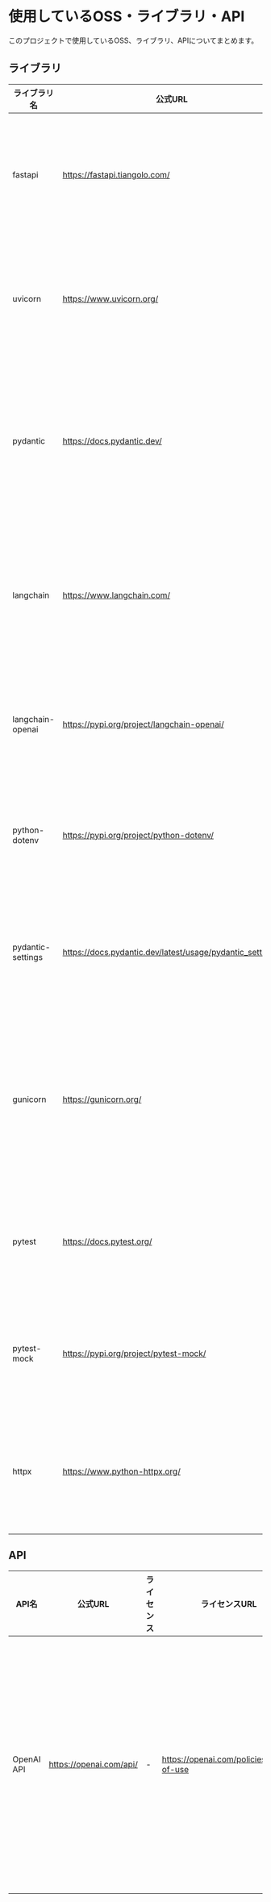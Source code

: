# 使用しているOSS・ライブラリ・API

このプロジェクトで使用しているOSS、ライブラリ、APIについてまとめます。

## ライブラリ

| ライブラリ名 | 公式URL | ライセンス | ライセンスURL | 利用理由 |
|---|---|---|---|---|
| fastapi | https://fastapi.tiangolo.com/ | MIT License | https://github.com/tiangolo/fastapi/blob/master/LICENSE | APIサーバーを構築するため。MITライセンスのため、商用利用も可能であり、問題ないと判断しました。 |
| uvicorn | https://www.uvicorn.org/ | BSD-3-Clause License | https://github.com/encode/uvicorn/blob/master/LICENSE.md | ASGIサーバーとしてFastAPIを動作させるため。BSDライセンスのため、問題ないと判断しました。 |
| pydantic | https://docs.pydantic.dev/ | MIT License | https://github.com/pydantic/pydantic/blob/main/LICENSE | データバリデーションとスキーマ定義のため。FastAPIと連携して使用します。MITライセンスのため、問題ないと判断しました。 |
| langchain | https://www.langchain.com/ | MIT License | https://github.com/langchain-ai/langchain/blob/master/LICENSE | 大規模言語モデル（LLM）を利用したアプリケーションを構築するため。MITライセンスのため、問題ないと判断しました。 |
| langchain-openai | https://pypi.org/project/langchain-openai/ | MIT License | https://github.com/langchain-ai/langchain/blob/master/libs/community/LICENSE | LangChainでOpenAIのモデルを利用するため。MITライセンスのため、問題ないと判断しました。 |
| python-dotenv | https://pypi.org/project/python-dotenv/ | BSD 3-Clause License | https://github.com/theskumar/python-dotenv/blob/main/LICENSE | 環境変数を.envファイルから読み込むため。BSDライセンスのため、問題ないと判断しました。 |
| pydantic-settings | https://docs.pydantic.dev/latest/usage/pydantic_settings/ | MIT License | https://github.com/pydantic/pydantic-settings/blob/main/LICENSE | Pydanticモデルを使用して設定を管理するため。MITライセンスのため、問題ないと判断しました。 |
| gunicorn | https://gunicorn.org/ | MIT License | https://github.com/benoitc/gunicorn/blob/master/LICENSE | 本番環境でFastAPIアプリケーションを動作させるためのWSGIサーバーとして利用するため。MITライセンスのため、問題ないと判断しました。 |
| pytest | https://docs.pytest.org/ | MIT License | https://github.com/pytest-dev/pytest/blob/main/LICENSE | テストフレームワークとして利用するため。MITライセンスのため、問題ないと判断しました。 |
| pytest-mock | https://pypi.org/project/pytest-mock/ | MIT License | https://github.com/pytest-dev/pytest-mock/blob/main/LICENSE | テストでモックオブジェクトを使用するため。MITライセンスのため、問題ないと判断しました。 |
| httpx | https://www.python-httpx.org/ | BSD-3-Clause License | https://github.com/encode/httpx/blob/master/LICENSE.md | テストで非同期HTTPリクエストを送信するため。BSDライセンスのため、問題ないと判断しました。 |

## API

| API名 | 公式URL | ライセンス | ライセンスURL | 利用理由 |
|---|---|---|---|---|
| OpenAI API | https://openai.com/api/ | - | https://openai.com/policies/terms-of-use | レビューの感情分析や要約機能で利用するため。利用規約に基づき、適切に利用します。 |